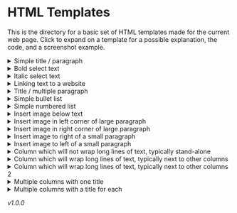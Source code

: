 # HTML Templates

This is the directory for a basic set of HTML templates made for the current web page. Click to expand on a template for a possible explanation, the code, and a screenshot example.

<details><summary>Simple title / paragraph</summary>
</details>

<details><summary>Bold select text</summary>
</details>

<details><summary>Italic select text</summary>
</details>

<details><summary>Linking text to a website</summary>
</details>

<details><summary>Title / multiple paragraph</summary>
</details>

<details><summary>Simple bullet list</summary>
</details>

<details><summary>Simple numbered list</summary>
</details>

<details><summary>Insert image below text</summary>
</details>

<details><summary>Insert image in left corner of large paragraph</summary>
</details>

<details><summary>Insert image in right corner of large paragraph</summary>
</details>

<details><summary>Insert image to right of a small paragraph</summary>
</details>

<details><summary>Insert image to left of a small paragraph</summary>
</details>

<details><summary>Column which will not wrap long lines of text, typically stand-alone</summary>
</details>

<details><summary>Column which will wrap long lines of text, typically next to other columns</summary>
</details>

<details><summary>Column which will wrap long lines of text, typically next to other columns 2</summary>
</details>

<details><summary>Multiple columns with one title</summary>
</details>

<details><summary>Multiple columns with a title for each</summary>
</details>

*v1.0.0*
